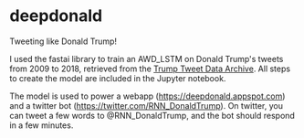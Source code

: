 # deepdonald

Tweeting like Donald Trump!

I used the fastai library to train an AWD_LSTM on Donald Trump's tweets from 2009 to 2018, retrieved from the 
[Trump Tweet Data Archive](https://github.com/bpb27/trump_tweet_data_archive).  All steps to create the model are included
in the Jupyter notebook.

The model is used to power a webapp (https://deepdonald.appspot.com) and a twitter bot (https://twitter.com/RNN_DonaldTrump).
On twitter, you can tweet a few words to @RNN_DonaldTrump, and the bot should respond in a few minutes.
